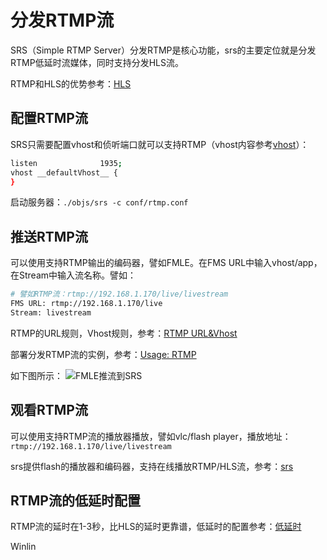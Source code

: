 # 分发RTMP流

SRS（Simple RTMP Server）分发RTMP是核心功能，srs的主要定位就是分发RTMP低延时流媒体，同时支持分发HLS流。

RTMP和HLS的优势参考：[HLS](https://github.com/winlinvip/simple-rtmp-server/wiki/DeliveryHLS)

## 配置RTMP流

SRS只需要配置vhost和侦听端口就可以支持RTMP（vhost内容参考[vhost](https://github.com/winlinvip/simple-rtmp-server/wiki/RtmpUrlVhost)）：

```bash
listen              1935;
vhost __defaultVhost__ {
}
```

启动服务器：`./objs/srs -c conf/rtmp.conf`

## 推送RTMP流

可以使用支持RTMP输出的编码器，譬如FMLE。在FMS URL中输入vhost/app，在Stream中输入流名称。譬如：

```bash
# 譬如RTMP流：rtmp://192.168.1.170/live/livestream
FMS URL: rtmp://192.168.1.170/live
Stream: livestream
```

RTMP的URL规则，Vhost规则，参考：[RTMP URL&Vhost](https://github.com/winlinvip/simple-rtmp-server/wiki/RtmpUrlVhost)

部署分发RTMP流的实例，参考：[Usage: RTMP](https://github.com/winlinvip/simple-rtmp-server/wiki/SampleRTMP)

如下图所示：
![FMLE推流到SRS](http://winlinvip.github.io/srs.release/wiki/images/FMLE.png)

## 观看RTMP流

可以使用支持RTMP流的播放器播放，譬如vlc/flash player，播放地址：`rtmp://192.168.1.170/live/livestream`

srs提供flash的播放器和编码器，支持在线播放RTMP/HLS流，参考：[srs](http://winlinvip.github.io/simple-rtmp-server)

## RTMP流的低延时配置

RTMP流的延时在1-3秒，比HLS的延时更靠谱，低延时的配置参考：[低延时](https://github.com/winlinvip/simple-rtmp-server/wiki/LowLatency)

Winlin